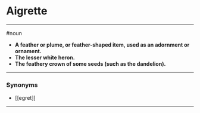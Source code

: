 # Aigrette
---
#noun
- **A feather or plume, or feather-shaped item, used as an adornment or ornament.**
- **The lesser white heron.**
- **The feathery crown of some seeds (such as the dandelion).**
---
### Synonyms
- [[egret]]
---
